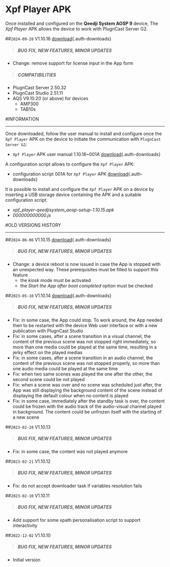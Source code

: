# Xpf Player APK   

Once installed and configured on the **Qeedji System AOSP 9** device, The *Xpf Player* APK allows the device to work with PlugnCast Server G2.

##`2024-09-28` V1.10.16 [download](app-xpf_player/xpf_player-qeedjisystem_aosp-setup-1.10.16.apk){.auth-downloads}
>##### **BUG FIX, NEW FEATURES, MINOR UPDATES**
- Change: remove support for license input in the App form  
>##### **COMPATIBILITIES**
- PlugnCast Server 2.50.32
- PlugnCast Studio 2.51.11
- AQS V9.10.20 (or above) for devices 
    - AMP300 
    - TAB10s

#INFORMATION
***********************************************************************
Once downloaded, follow the user manual to install and configure once the `Xpf Player` APK on the device to initiate the communication with `PlugnCast Server G2`:

- `Xpf Player` APK user manual 1.10.16~001A [download](app-xpf_player/xpf_player-qeedjisystem_aosp-user-manual-1.10.16~001A_en.pdf){.auth-downloads}

A configuration script allows to configure the `Xpf Player` APK:

- configuration script 001A for `Xpf Player` APK  [download](app-xpf_player/000000000000.js){.auth-downloads}

It is possible to install and configure the `Xpf Player` APK on a device by inserting a USB storage device containing the APK and a suitable configuration script: 

- *xpf_player-qeedjisystem_aosp-setup-1.10.15.apk*
- *000000000000.js*

#OLD VERSIONS HISTORY
*********************************************************************************************************

##`2024-06-06` V1.10.15 [download](app-xpf_player/xpf_player-qeedjisystem_aosp-setup-1.10.15.apk){.auth-downloads}
>##### **BUG FIX, NEW FEATURES, MINOR UPDATES**
- Change: a device reboot is now issued in case the App is stopped with an unexpected way. These prerequisites must be filled to support this feature
	- the *kiosk* mode must be activated 
	- the *Start the App after boot completed* option must be checked  

##`2023-05-10` V1.10.14 [download](app-xpf_player/xpf_player-qeedjisystem_aosp-setup-1.10.14.apk){.auth-downloads}
>##### **BUG FIX, NEW FEATURES, MINOR UPDATES**
- Fix: in some case, the App could stop. To work around, the App needed then to be restarted with the device Web user interface or with a new publication with PlugnCast Studio
- Fix: in some cases, after a scene transition in a visual channel, the content of the previous scene was not stopped right immediately, so more than one media could be played at the same time, resulting in a jerky effect on the played medias 
- Fix: in some cases, after a scene transition in an audio channel, the content of the previous scene was not stopped properly, so more than one audio media could be played at the same time
- Fix: when two same scenes was played the one after the other, the second scene could be not played
- Fix: when a scene was over and no scene was scheduled just after, the App was still displaying the background content of the scene instead of displaying the default colour when no content is played
- Fix: in some case, immediately after the standby task is over, the content could be frozen with the audio track of the audio-visual channel played in background. The content could be unfrozen itself with the starting of a new scene
 
##`2023-02-28` V1.10.13
>##### **BUG FIX, NEW FEATURES, MINOR UPDATES**
- Fix: in some case, the content was not played anymore

##`2023-02-21` V1.10.12 
>##### **BUG FIX, NEW FEATURES, MINOR UPDATES**
- Fix: do not accept downloader task if variables resolution fails 

##`2023-02-10` V1.10.11 
>##### **BUG FIX, NEW FEATURES, MINOR UPDATES**
- Add support for some xpath personalisation script to support interactivity  

##`2022-12-02` V1.10.10 
>##### **BUG FIX, NEW FEATURES, MINOR UPDATES**
- Initial version

